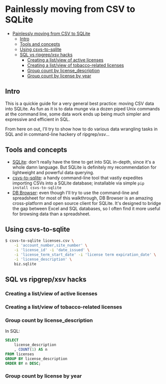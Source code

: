 # Painlessly moving from CSV to SQLite

<!--ts-->
   * [Painlessly moving from CSV to SQLite](csv2sqlite.md#painlessly-moving-from-csv-to-sqlite)
      * [Intro](csv2sqlite.md#intro)
      * [Tools and concepts](csv2sqlite.md#tools-and-concepts)
      * [Using csvs-to-sqlite](csv2sqlite.md#using-csvs-to-sqlite)
      * [SQL vs ripgrep/xsv hacks](csv2sqlite.md#sql-vs-ripgrepxsv-hacks)
         * [Creating a list/view of active licenses](csv2sqlite.md#creating-a-listview-of-active-licenses)
         * [Creating a list/view of tobacco-related licenses](csv2sqlite.md#creating-a-listview-of-tobacco-related-licenses)
         * [Group count by license_description](csv2sqlite.md#group-count-by-license_description)
         * [Group count by license by year](csv2sqlite.md#group-count-by-license-by-year)

<!-- Added by: dan, at: Wed Jul 22 23:33:06 CDT 2020 -->

<!--te-->



## Intro 

This is a quickie guide for a very general best practice: moving CSV data into SQLite. As fun as it is to data munge via a dozen piped Unix commands at the command line, some data work ends up being much simpler and expressive and efficient in SQL. 

From here on out, I'll try to show how to do various data wrangling tasks in SQL and in command-line hackery of ripgrep/xsv... 

## Tools and concepts

- [SQLite](https://sqlite.org/index.html): don't really have the time to get into SQL in-depth, since it's a whole damn language. But SQLite is definitely my recommendation for lightweight and powerful data querying.   
- [csvs-to-sqlite](https://github.com/simonw/csvs-to-sqlite): a handy command-line tool that vastly expedites importing CSVs into a SQLite database; installable via simple `pip install csvs-to-sqlite`
- [DB Browser](https://sqlitebrowser.org/): even though I'll try to use the command-line and spreadsheet for most of this walkthrough, DB Browser is an amazing cross-platform and open source client for SQLite. It's designed to bridge the gap between Excel and SQL databases, so I often find it more useful for browsing data than a spreadsheet. 



## Using csvs-to-sqlite

```sh
$ csvs-to-sqlite licenses.csv \
    -i 'account_number,site_number' \
    -i 'license_id' -i 'date_issued' \
    -i 'license_term_start_date' -i 'license term expiration_date' \
    -i 'license_description' \
    biz.sqlite 
```


## SQL vs ripgrep/xsv hacks

### Creating a list/view of active licenses

### Creating a list/view of tobacco-related licenses



### Group count by license_description

In SQL:

```sql
SELECT 
    license_description
    , COUNT(1) AS n
FROM licenses
GROUP BY license_description
ORDER BY n DESC;
```



### Group count by license by year




